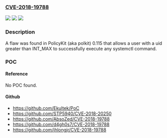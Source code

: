 ### [CVE-2018-19788](https://cve.mitre.org/cgi-bin/cvename.cgi?name=CVE-2018-19788)
![](https://img.shields.io/static/v1?label=Product&message=n%2Fa&color=blue)
![](https://img.shields.io/static/v1?label=Version&message=n%2Fa&color=blue)
![](https://img.shields.io/static/v1?label=Vulnerability&message=n%2Fa&color=brighgreen)

### Description

A flaw was found in PolicyKit (aka polkit) 0.115 that allows a user with a uid greater than INT_MAX to successfully execute any systemctl command.

### POC

#### Reference
No POC found.

#### Github
- https://github.com/Ekultek/PoC
- https://github.com/STP5940/CVE-2018-20250
- https://github.com/AbsoZed/CVE-2018-19788
- https://github.com/d4gh0s7/CVE-2018-19788
- https://github.com/jhlongjr/CVE-2018-19788

